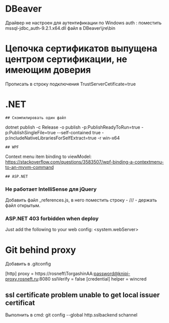 # DBeaver
Драйвер не настроен для аутентификации по Windows auth : поместить mssql-jdbc_auth-9.2.1.x64.dll файл в DBeaver\jre\bin

# Цепочка сертификатов выпущена центром сертификации, не имеющим доверия
Прописать в строку подключения TrustServerCetificate=true

# .NET
	## Скомпилировать один файл
dotnet publish -c Release -o publish -p:PublishReadyToRun=true -p:PublishSingleFile=true  --self-contained true -p:IncludeNativeLibrariesForSelfExtract=true -r win-x64  

	## WPF
Context menu item binding to viewModel: https://stackoverflow.com/questions/3583507/wpf-binding-a-contextmenu-to-an-mvvm-command

	## ASP.NET 
### Не работает IntelliSense для jQuery
Добавить файл _references.js, в него поместить строку - ///<reference path="../lib/jquery/dist/jquery.js" /> - держать файл открытым.

### ASP.NET 403 forbidden when deploy
 Just add the following to your web config: <system.webServer> 
                                                <modules runAllManagedModulesForAllRequests="true" /> 
                                                                                   
# Git behind proxy
Добавить в .gitconfig

[http]
	proxy = https://rosneft\\TorgashinAA:password@knipi-proxy.rosneft.ru:8080
	sslVerify = false
[credential]
	helper = wincred
	
## ssl certificate problem unable to get local issuer certificat
Выполнить в cmd: git config --global http.sslbackend schannel
	
